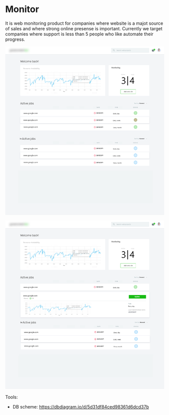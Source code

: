 # Monitor
It is web monitoring product for companies where website is a majot source of sales and where strong online presense is important.
Currently we target companies where support is less than 5 people who like automate their progress.

![Dashboard](https://github.com/jviaches/Monitor/blob/master/dashboard_ui.png)

![Dashboard - View Item](https://github.com/jviaches/Monitor/blob/master/dashboard_ui_openedItem.png)


Tools:
- DB scheme: https://dbdiagram.io/d/5d31df84ced98361d6dcd37b
